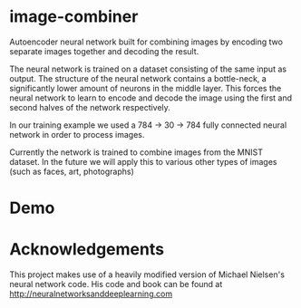 # image-combiner
Autoencoder neural network built for combining images by encoding two separate images together and decoding the result.

The neural network is trained on a dataset consisting of the same input as output. The structure of the neural network contains a bottle-neck, a significantly lower amount of neurons in the middle layer. This forces the neural network to learn to encode and decode the image using the first and second halves of the network respectively.

In our training example we used a 784 -> 30 -> 784 fully connected neural network in order to process images. 

Currently the network is trained to combine images from the MNIST dataset. In the future we will apply this to various other types of images (such as faces, art, photographs)

# Demo













# Acknowledgements
This project makes use of a heavily modified version of Michael Nielsen's neural network code. His code and book can be found at http://neuralnetworksanddeeplearning.com
